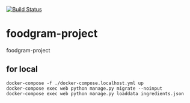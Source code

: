 [![Build Status](https://github.com/schetininl/foodgram-project/workflows/build/badge.svg)](https://github.com/schetininl/foodgram-project/actions) 
# foodgram-project
foodgram-project

## for local

```
docker-compose -f ./docker-compose.localhost.yml up
docker-compose exec web python manage.py migrate --noinput
docker-compose exec web python manage.py loaddata ingredients.json
```